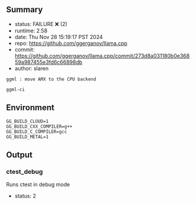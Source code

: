 ## Summary

- status:  FAILURE ❌ (2)
- runtime: 2.58
- date:    Thu Nov 28 15:19:17 PST 2024
- repo:    https://github.com/ggerganov/llama.cpp
- commit:  https://github.com/ggerganov/llama.cpp/commit/273d8a031180b0e36859a987455e3fd6c66898db
- author:  slaren
```
ggml : move AMX to the CPU backend

ggml-ci
```

## Environment

```
GG_BUILD_CLOUD=1
GG_BUILD_CXX_COMPILER=g++
GG_BUILD_C_COMPILER=gcc
GG_BUILD_METAL=1
```

## Output

### ctest_debug

Runs ctest in debug mode
- status: 2
```

```


